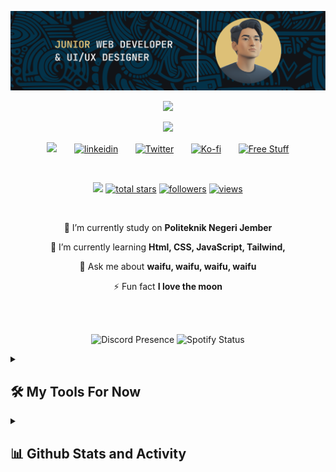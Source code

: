 ![Alt Text](https://github.com/vergiLgood1/vergiLgood1/blob/main/Cover%20(7).png)
<div align="center">
  <p align="center">
  <a href="https://git.io/typing-svg">
    <img src="https://readme-typing-svg.demolab.com?font=Roboto+2&weight=500&size=25&duration=1&pause=100000&color=066493&background=FFFFFF00&center=true&repeat=false&random=false&width=435&lines=Diyo+Anggara+">
  </a>
</p>
  <img src="https://readme-typing-svg.demolab.com?font=Roboto&weight=600&size=25&pause=1000&color=066493&background=FFFFFF00&center=true&repeat=true&random=false&width=435&lines=Front-end+Web+And+App+Developer;Interested+in+UI%2FUX+Design;May+The+Force+Be+With+You">
</div>

<!-- Social icons section -->
<p align="center">
  <a href="https://discord.gg/741505960895315979
" alt="Discord" title="Dev Pro Tips Discord Server"><img width="36px" src="https://i.ibb.co/zfcbV6N/discord-2.png"/></a>
  &#8287;&#8287;&#8287;&#8287;&#8287;
  <a href="https://www.linkedin.com/in/diyo-anggara-pradipa-putra-94888724a/"><img width="32px" alt="linkeidin" title="Youtube" src="https://i.ibb.co/Cmc5tS1/linkedin-2.png"/></a>
  &#8287;&#8287;&#8287;&#8287;&#8287;
  <a href="https://www.instagram.com/diyoanggaraa/"><img width="28px" alt="Twitter" title="Instagram" src="https://i.ibb.co/XVcLMcv/instagram-1-1.png"/></a>
  &#8287;&#8287;&#8287;&#8287;&#8287;
  <a href="diyoanggara149@gmail.com"><img width="32px" alt="Ko-fi" title="Email" src="https://i.ibb.co/LrqHpnt/gmail-2.png"/></a>
  &#8287;&#8287;&#8287;&#8287;&#8287;
  <a href=""><img width="34px" alt="Free Stuff" title="Free gifts for you" src="https://i.ibb.co/BfWG7rz/gift-solid-2.png"/></a>
</p>

<br/>

<!-- Social badges section -->
<!-- Badges with custom icons - https://github.com/DenverCoder1/custom-icon-badges -->
<!-- View counter - https://github.com/DenverCoder1/Simple-View-Counter -->
<p align="center">
 <a href="https://discord.gg/9YcAmhfA" alt="discord account">
    <img src="https://img.shields.io/discord/841592988702343179?color=7289DA&logo=discord&logoColor=white&style=for-the-badge"/></a>
  <a href="https://github.com/vergiLgood1?tab=repositories&sort=stargazers">
    <img alt="total stars" title="Total stars on GitHub" src="https://custom-icon-badges.demolab.com/github/stars/vergiLgood1?color=55960c&style=for-the-badge&labelColor=488207&logo=star"/></a>
  <a href="https://github.com/vergiLgood1?tab=followers">
    <img alt="followers" title="Follow me on Github" src="https://custom-icon-badges.demolab.com/github/followers/vergiLgood1?color=236ad3&labelColor=1155ba&style=for-the-badge&logo=person-add&label=Follow&logoColor=white"/></a>
<a href="https://komarev.com/ghpvc/?username=vergiLgood1">
  <img alt="views" title="GitHub profile views" src="https://komarev.com/ghpvc/?username=vergiLgood1" width="150" height="28"/>
</a>
</p>

<br/>

<div align="center">
 
 <p align="center">
   
   🔭 I’m currently study on **Politeknik Negeri Jember**
 
 🌱 I’m currently learning **Html, CSS, JavaScript, Tailwind,**

 💬 Ask me about **waifu, waifu, waifu, waifu**

 ⚡ Fun fact **I love the moon**

 </p>
 
 </div>
 <br> <br>
 
 
<p align="center">
  <img src="https://lanyard.kyrie25.me/api/741505960895315979" alt="Discord Presence" />
  <img src="https://spotify-github-profile.vercel.app/api/view?uid=ea4f7f4r2oouzd9bdjl88t440&cover_image=true&theme=novatorem&show_offline=true&background_color=121212&interchange=false&bar_color=53b14f&bar_color_cover=false" alt="Spotify Status" />
</p>



 <details> 
  <summary><h2>🛠️ My Tools For Now</h2></summary>
  <!-- Some badges are from https://github.com/Ileriayo/markdown-badges -->

  <h3>👨‍💻 Programming and Markup Languages</h3>

  <p>   
      <a href="https://github.com/search?q=user%3ADenverCoder1+language%3Acss"><img alt="CSS" src="https://img.shields.io/badge/CSS-1572B6.svg?logo=css3&logoColor=white"></a>
      <a href="https://github.com/search?q=user%3ADenverCoder1+language%3Ahtml"><img alt="HTML" src="https://img.shields.io/badge/HTML-E34F26.svg?logo=html5&logoColor=white"></a>
      <a href="https://github.com/search?q=user%3ADenverCoder1+language%3Ajava"><img alt="Java" src="https://custom-icon-badges.demolab.com/badge/Java-007396.svg?logo=java&logoColor=white"></a>
      <a href="https://github.com/search?q=user%3ADenverCoder1+language%3Ajavascript"><img alt="JavaScript" src="https://img.shields.io/badge/JavaScript-F7DF1E.svg?logo=javascript&logoColor=black"></a>
      <a href="https://github.com/search?q=user%3ADenverCoder1+language%3Aphp"><img alt="PHP" src="https://img.shields.io/badge/PHP-777BB4.svg?logo=php&logoColor=white"></a>
      <a href="https://github.com/search?q=user%3ADenverCoder1+language%3Apython"><img alt="Python" src="https://img.shields.io/badge/Python-14354C.svg?logo=python&logoColor=white"></a>
      <a href="https://github.com/search?q=user%3ADenverCoder1+language%3Asql"><img alt="SQL" src="https://custom-icon-badges.demolab.com/badge/SQL-025E8C.svg?logo=database&logoColor=white"></a>
  </p>
  
  <h3>🧰 Frameworks and Libraries</h3>

  <p>
      <a href="#"><img alt="Bootstrap" src="https://img.shields.io/badge/Bootstrap-7952B3.svg?logo=bootstrap&logoColor=white"></a>
      <a href="#"><img alt="Discord.py" src="https://custom-icon-badges.demolab.com/badge/Discord.py-0d1620.svg?logo=dpy"></a>
  </p>

  <h3>🗄️ Databases and Cloud Hosting</h3>

  <p>
      <a href="#"><img alt="GitHub Pages" src="https://img.shields.io/badge/GitHub%20Pages-327FC7.svg?logo=github&logoColor=white"></a>
      <a href="#"><img alt="MySQL" src="https://img.shields.io/badge/MySQL-00f.svg?logo=mysql&logoColor=white"></a>
  </p>

 <h3>💻 Software and Tools</h3>

  <p>
      <a href="#"><img alt="Adobe" src="https://img.shields.io/badge/Adobe-FF0000.svg?logo=adobe&logoColor=white"></a>
      <a href="#"><img alt="Discord" src="https://img.shields.io/badge/-Discord-5865F2.svg?logo=discord&logoColor=white"></a>
      <a href="#"><img alt="Git" src="https://img.shields.io/badge/Git-F05033.svg?logo=git&logoColor=white"></a>
      <a href="#"><img alt="GitHub Desktop" src="https://img.shields.io/badge/GitHub%20Desktop-8034A9.svg?logo=github&logoColor=white"></a>
      <a href="#"><img alt="Google Sheets" src="https://img.shields.io/badge/Sheets-34A853.svg?logo=google%20sheets&logoColor=white"></a>
      <a href="#"><img alt="OBS Studio" src="https://img.shields.io/badge/-OBS-302E31?logo=obs-studio&logoColor=white"></a>
      <a href="#"><img alt="Postman" src="https://img.shields.io/badge/Postman-FF6C37?logo=postman&logoColor=white"></a>
      <a href="#"><img alt="Visual Studio Code" src="https://img.shields.io/badge/Visual%20Studio%20Code-0078d7.svg?logo=visual-studio-code&logoColor=white"></a>
  </p>
</details>

<details>
  <summary><h2>📊 Github Stats and Activity</h2></summary>
<h2>⚡ Stats ⚡</h2>
<br>
<div>
  <a href="https://git.io/streak-stats"><img src="https://streak-stats.demolab.com?user=vergiLgood1&theme=prussian" alt="GitHub Streak" /></a>
</div>


<div>
  
<!--START_SECTION:waka-->

```txt
From: 31 March 2024 - To: 03 May 2024

Total Time: 116 hrs 16 mins

Other          90 hrs 48 mins  ▰▰▰▰▰▰▰▰▰▰▰▱▱▱▱▱▱▱▱▱▱▱▱▱▱   43.85 %
```

<!--END_SECTION:waka-->
</div>

</details>






